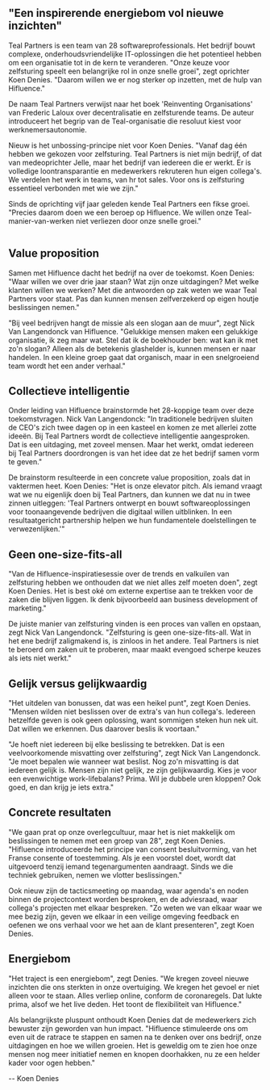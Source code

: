 <!-- title: Een inspirerende energiebom vol nieuwe inzichten  -->
<!-- author: Koen Denies -->
<!-- date: 2020-10-12 -->
<!-- img: /assets/img/blogimages/hifluence-blog.jpg -->

<h2>"Een inspirerende energiebom vol nieuwe inzichten"</h2> 

<p>
Teal Partners is een team van 28 softwareprofessionals. Het bedrijf bouwt complexe, onderhoudsvriendelijke IT-oplossingen die het potentieel hebben om een organisatie tot in de kern te veranderen. "Onze keuze voor zelfsturing speelt een belangrijke rol in onze snelle groei", zegt oprichter Koen Denies. "Daarom willen we er nog sterker op inzetten, met de hulp van Hifluence."
</p>

<p>
De naam Teal Partners verwijst naar het boek 'Reinventing Organisations' van Frederic Laloux over decentralisatie en zelfsturende teams. De auteur introduceert het begrip van de Teal-organisatie die resoluut kiest voor werknemersautonomie. 
</p>

<p>
Nieuw is het unbossing-principe niet voor Koen Denies. "Vanaf dag één hebben we gekozen voor zelfsturing. Teal Partners is niet mijn bedrijf, of dat van medeoprichter Jelle, maar het bedrijf van iedereen die er werkt. Er is volledige loontransparantie en medewerkers rekruteren hun eigen collega's. We verdelen het werk in teams, van hr tot sales. Voor ons is zelfsturing essentieel verbonden met wie we zijn."
</p>
<p>
Sinds de oprichting vijf jaar geleden kende Teal Partners een fikse groei. "Precies daarom doen we een beroep op Hifluence. We willen onze Teal-manier-van-werken niet verliezen door onze snelle groei."
</p>
<p class="page__image--wide">
      <img src="/assets/img/blogimages/hifluence-blog.jpg" alt="">
</p>

<h2>Value proposition</h2>
<p>
Samen met Hifluence dacht het bedrijf na over de toekomst. Koen Denies: "Waar willen we over drie jaar staan? Wat zijn onze uitdagingen? Met welke klanten willen we werken? Met die antwoorden op zak weten we waar Teal Partners voor staat. Pas dan kunnen mensen zelfverzekerd op eigen houtje beslissingen nemen." 
</p>

<p>
"Bij veel bedrijven hangt de missie als een slogan aan de muur", zegt Nick Van Langendonck van Hifluence. "Gelukkige mensen maken een gelukkige organisatie, ik zeg maar wat. Stel dat ik de boekhouder ben: wat kan ik met zo'n slogan? Alleen als de betekenis glashelder is, kunnen mensen er naar handelen. In een kleine groep gaat dat organisch, maar in een snelgroeiend team wordt het een ander verhaal."
</p>
 
<p> 

<h2>Collectieve intelligentie</h2>
<p>
Onder leiding van Hifluence brainstormde het 28-koppige team over deze toekomstvragen. Nick Van Langendonck: "In traditionele bedrijven sluiten de CEO's zich twee dagen op in een kasteel en komen ze met allerlei zotte ideeën. Bij Teal Partners wordt de collectieve intelligentie aangesproken. Dat is een uitdaging, met zoveel mensen. Maar het werkt, omdat iedereen bij Teal Partners doordrongen is van het idee dat ze het bedrijf samen vorm te geven." 
</p>

<p> 
De brainstorm resulteerde in een concrete value proposition, zoals dat in vaktermen heet. Koen Denies: "Het is onze elevator pitch. Als iemand vraagt wat we nu eigenlijk doen bij Teal Partners, dan kunnen we dat nu in twee zinnen uitleggen: 'Teal Partners ontwerpt en bouwt softwareoplossingen voor toonaangevende bedrijven die digitaal willen uitblinken. In een resultaatgericht partnership helpen we hun fundamentele doelstellingen te verwezenlijken.'" 
</p>

<h2>Geen one-size-fits-all</h2>
<p>
"Van de Hifluence-inspiratiesessie over de trends en valkuilen van zelfsturing hebben we onthouden dat we niet alles zelf moeten doen", zegt Koen Denies. Het is best oké om externe expertise aan te trekken voor de zaken die blijven liggen. Ik denk bijvoorbeeld aan business development of marketing."
</p>

<p> 
De juiste manier van zelfsturing vinden is een proces van vallen en opstaan, zegt Nick Van Langendonck. "Zelfsturing is geen one-size-fits-all. Wat in het ene bedrijf zaligmakend is, is zinloos in het andere. Teal Partners is niet te beroerd om zaken uit te proberen, maar maakt evengoed scherpe keuzes als iets niet werkt."
</p>


<h2>Gelijk versus gelijkwaardig</h2>
<p>
"Het uitdelen van bonussen, dat was een heikel punt", zegt Koen Denies. "Mensen wilden niet beslissen over de extra's van hun collega's. Iedereen hetzelfde geven is ook geen oplossing, want sommigen steken hun nek uit. Dat willen we erkennen. Dus daarover beslis ik voortaan."
</p>   
<p>
"Je hoeft niet iedereen bij elke beslissing te betrekken. Dat is een veelvoorkomende misvatting over zelfsturing", zegt Nick Van Langendonck. "Je moet bepalen wie wanneer wat beslist. Nog zo'n misvatting is dat iedereen gelijk is. Mensen zijn niet gelijk, ze zijn gelijkwaardig. Kies je voor een evenwichtige work-lifebalans? Prima. Wil je dubbele uren kloppen? Ook goed, en dan krijg je iets extra."
</p> 

<h2>Concrete resultaten</h2>
<p>
"We gaan prat op onze overlegcultuur, maar het is niet makkelijk om beslissingen te nemen met een groep van 28", zegt Koen Denies. "Hifluence introduceerde het principe van consent besluitvorming, van het Franse consente of toestemming. Als je een voorstel doet, wordt dat uitgevoerd tenzij iemand tegenargumenten aandraagt. Sinds we die techniek gebruiken, nemen we vlotter beslissingen." 
</p>   
<p>
Ook nieuw zijn de tacticsmeeting op maandag, waar agenda's en noden binnen de projectcontext worden besproken, en de adviesraad, waar collega's projecten met elkaar bespreken. "Zo weten we van elkaar waar we mee bezig zijn, geven we elkaar in een veilige omgeving feedback en oefenen we ons verhaal voor we het aan de klant presenteren", zegt Koen Denies. 
</p> 

<h2>Energiebom</h2>
<p>
"Het traject is een energiebom", zegt Denies. "We kregen zoveel nieuwe inzichten die ons sterkten in onze overtuiging. We kregen het gevoel er niet alleen voor te staan. Alles verliep online, conform de coronaregels. Dat lukte prima, alsof we het live deden. Het toont de flexibiliteit van Hifluence." 
</p>   
<p>
Als belangrijkste pluspunt onthoudt Koen Denies dat de medewerkers zich bewuster zijn geworden van hun impact. "Hifluence stimuleerde ons om even uit de ratrace te stappen en samen na te denken over ons bedrijf, onze uitdagingen en hoe we willen groeien. Het is geweldig om te zien hoe onze mensen nog meer initiatief nemen en knopen doorhakken, nu ze een helder kader voor ogen hebben." 
</p> 

<p class="blogpost__content__outro">
-- Koen Denies
</p>





